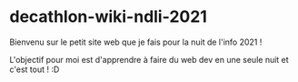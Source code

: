 # decathlon-wiki-ndli-2021

Bienvenu sur le petit site web que je fais pour la nuit de l'info 2021 !

L'objectif pour moi est d'apprendre à faire du web dev en une seule nuit et c'est tout ! :D